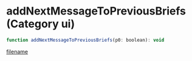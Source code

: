 # addNextMessageToPreviousBriefs (Category ui)

```js
function addNextMessageToPreviousBriefs(p0: boolean): void
```

[filename](addNextMessageToPreviousBriefs_m.md ':include')